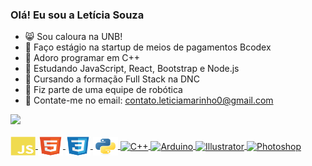 ### Olá! Eu sou a Letícia Souza

- :smile_cat: Sou caloura na UNB!
- 💼 Faço estágio na startup de meios de pagamentos Bcodex
- 🔭 Adoro programar em C++ 
- 🌱 Estudando JavaScript, React, Bootstrap e Node.js
- 👯 Cursando a formação Full Stack na DNC
- :robot: Fiz parte de uma equipe de robótica
- 💬 Contate-me no email: contato.leticiamarinho0@gmail.com


<div>
  <a href ="https://github.com/LetiSouza18">
  
  <img height="180cm" src="https://github-readme-stats.vercel.app/api/top-langs/?username=LetiSouza18&layout=compact&langs_count=16&theme=radical"/>
</div>

<div style="display: inline_block"><br>
  <img align="center" alt="Js" height="30" width="40" src="https://raw.githubusercontent.com/devicons/devicon/master/icons/javascript/javascript-plain.svg">
  <img align="center" alt="HTML" height="30" width="40" src="https://raw.githubusercontent.com/devicons/devicon/master/icons/html5/html5-original.svg">
  <img align="center" alt="CSS" height="30" width="40" src="https://raw.githubusercontent.com/devicons/devicon/master/icons/css3/css3-original.svg">
  <img align="center" alt="Python" height="30" width="40" src="https://raw.githubusercontent.com/devicons/devicon/master/icons/python/python-original.svg">
  <img align="center" alt="C++" height="30" width="40" src="https://cdn.jsdelivr.net/gh/devicons/devicon/icons/cplusplus/cplusplus-original.svg" />
  <img align="center" alt="Arduino" height="30" width="40" src="https://cdn.jsdelivr.net/gh/devicons/devicon/icons/arduino/arduino-original.svg" />
  <img align="center" alt="Illustrator" height="30" width="40" src="https://cdn.jsdelivr.net/gh/devicons/devicon/icons/illustrator/illustrator-plain.svg" />
  <img align="center" alt="Photoshop" height="30" width="40" src="https://cdn.jsdelivr.net/gh/devicons/devicon/icons/photoshop/photoshop-plain.svg" />
</div>


